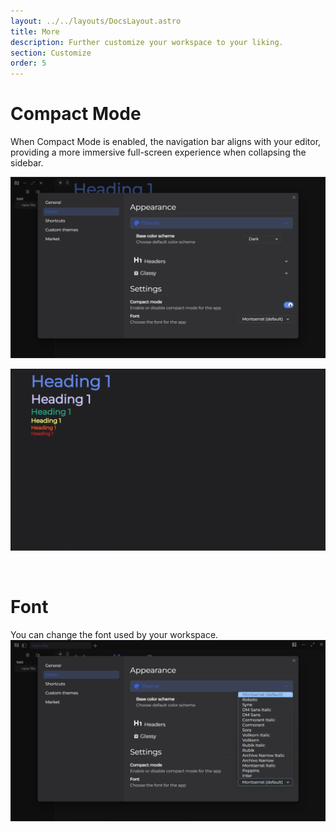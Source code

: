 ```yaml
---
layout: ../../layouts/DocsLayout.astro
title: More
description: Further customize your workspace to your liking.
section: Customize
order: 5
---
```


# Compact Mode

When Compact Mode is enabled, the navigation bar aligns with your editor, providing a more immersive full-screen experience when collapsing the sidebar.

![compact](../../assets/images/more/compact.svg)

![compact editor](../../assets/images/more/compact_editor.svg)

&nbsp;

# Font

You can change the font used by your workspace.
![font](../../assets/images/more/font.svg)
